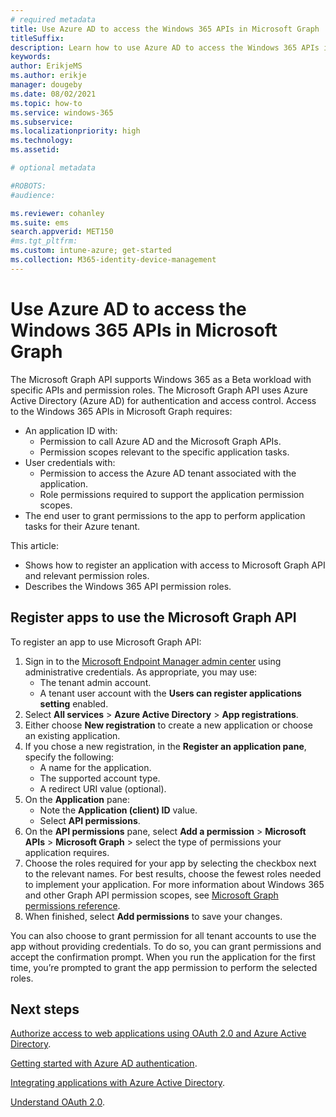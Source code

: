 ```yaml
---
# required metadata
title: Use Azure AD to access the Windows 365 APIs in Microsoft Graph
titleSuffix:
description: Learn how to use Azure AD to access the Windows 365 APIs in Microsoft Graph.
keywords:
author: ErikjeMS  
ms.author: erikje
manager: dougeby
ms.date: 08/02/2021
ms.topic: how-to
ms.service: windows-365
ms.subservice:
ms.localizationpriority: high
ms.technology:
ms.assetid: 

# optional metadata

#ROBOTS:
#audience:

ms.reviewer: cohanley
ms.suite: ems
search.appverid: MET150
#ms.tgt_pltfrm:
ms.custom: intune-azure; get-started
ms.collection: M365-identity-device-management
---
```


# Use Azure AD to access the Windows 365 APIs in Microsoft Graph

The Microsoft Graph API supports Windows 365 as a Beta workload with specific APIs and permission roles. The Microsoft Graph API uses Azure Active Directory (Azure AD) for authentication and access control. Access to the Windows 365 APIs in Microsoft Graph requires:

- An application ID with:
  - Permission to call Azure AD and the Microsoft Graph APIs.
  - Permission scopes relevant to the specific application tasks.
- User credentials with:
  - Permission to access the Azure AD tenant associated with the application.
  - Role permissions required to support the application permission scopes.
- The end user to grant permissions to the app to perform application tasks for their Azure tenant.

This article:

- Shows how to register an application with access to Microsoft Graph API and relevant permission roles.
- Describes the Windows 365 API permission roles.

## Register apps to use the Microsoft Graph API

To register an app to use Microsoft Graph API:

1. Sign in to the [Microsoft Endpoint Manager admin center](https://admin.microsoft.com/) using administrative credentials. As appropriate, you may use:
    - The tenant admin account.
    - A tenant user account with the **Users can register applications setting** enabled.
2. Select **All services** > **Azure Active Directory** > **App registrations**.
3. Either choose **New registration** to create a new application or choose an existing application.
4. If you chose a new registration, in the **Register an application pane**, specify the following:
    - A name for the application.
    - The supported account type.
    - A redirect URI value (optional).
5. On the **Application** pane:
    - Note the **Application (client) ID** value.
    - Select **API permissions**.
6. On the **API permissions** pane, select **Add a permission** > **Microsoft APIs** > **Microsoft Graph** > select the type of permissions your application requires.
7. Choose the roles required for your app by selecting the checkbox next to the relevant names. For best results, choose the fewest roles needed to implement your application. For more information about Windows 365 and other Graph API permission scopes, see [Microsoft Graph permissions reference](/graph/permissions-reference).
8. When finished, select **Add permissions** to save your changes.

You can also choose to grant permission for all tenant accounts to use the app without providing credentials. To do so, you can grant permissions and accept the confirmation prompt. When you run the application for the first time, you’re prompted to grant the app permission to perform the selected roles.

<!-- ########################## -->
## Next steps

[Authorize access to web applications using OAuth 2.0 and Azure Active Directory](/azure/active-directory/develop/active-directory-protocols-oauth-code).

[Getting started with Azure AD authentication](/azure/devops/integrate/get-started/authentication/oauth).

[Integrating applications with Azure Active Directory](/azure/active-directory/develop/active-directory-integrating-applications).

[Understand OAuth 2.0](https://oauth.net/2/).
